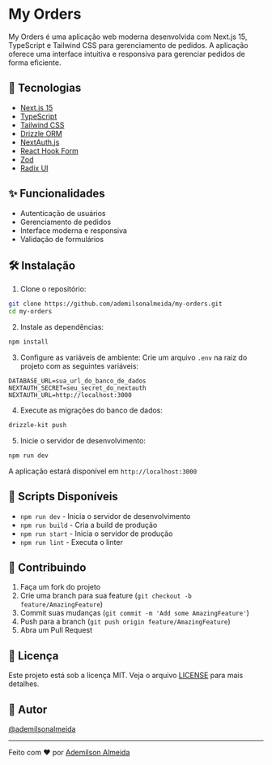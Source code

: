 # My Orders

My Orders é uma aplicação web moderna desenvolvida com Next.js 15, TypeScript e Tailwind CSS para gerenciamento de pedidos. A aplicação oferece uma interface intuitiva e responsiva para gerenciar pedidos de forma eficiente.

## 🚀 Tecnologias

- [Next.js 15](https://nextjs.org/)
- [TypeScript](https://www.typescriptlang.org/)
- [Tailwind CSS](https://tailwindcss.com/)
- [Drizzle ORM](https://orm.drizzle.team/)
- [NextAuth.js](https://next-auth.js.org/)
- [React Hook Form](https://react-hook-form.com/)
- [Zod](https://zod.dev/)
- [Radix UI](https://www.radix-ui.com/)

## ✨ Funcionalidades

- Autenticação de usuários
- Gerenciamento de pedidos
- Interface moderna e responsiva
- Validação de formulários

## 🛠️ Instalação

1. Clone o repositório:
```bash
git clone https://github.com/ademilsonalmeida/my-orders.git
cd my-orders
```

2. Instale as dependências:
```bash
npm install
```

3. Configure as variáveis de ambiente:
Crie um arquivo `.env` na raiz do projeto com as seguintes variáveis:
```env
DATABASE_URL=sua_url_do_banco_de_dados
NEXTAUTH_SECRET=seu_secret_do_nextauth
NEXTAUTH_URL=http://localhost:3000
```

4. Execute as migrações do banco de dados:
```bash
drizzle-kit push
```

5. Inicie o servidor de desenvolvimento:
```bash
npm run dev
```

A aplicação estará disponível em `http://localhost:3000`

## 📝 Scripts Disponíveis

- `npm run dev` - Inicia o servidor de desenvolvimento
- `npm run build` - Cria a build de produção
- `npm run start` - Inicia o servidor de produção
- `npm run lint` - Executa o linter

## 🤝 Contribuindo

1. Faça um fork do projeto
2. Crie uma branch para sua feature (`git checkout -b feature/AmazingFeature`)
3. Commit suas mudanças (`git commit -m 'Add some AmazingFeature'`)
4. Push para a branch (`git push origin feature/AmazingFeature`)
5. Abra um Pull Request

## 📄 Licença

Este projeto está sob a licença MIT. Veja o arquivo [LICENSE](LICENSE) para mais detalhes.

## 👥 Autor

[@ademilsonalmeida](https://github.com/ademilsonalmeida)

---

Feito com ❤️ por [Ademilson Almeida](https://github.com/ademilsonalmeida)
